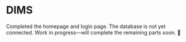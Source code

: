 # DIMS

Completed the homepage and login page. The database is not yet connected. Work in progress—will complete the remaining parts soon. 🚀
